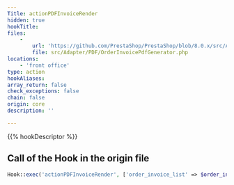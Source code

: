 ```yaml
---
Title: actionPDFInvoiceRender
hidden: true
hookTitle: 
files:
    -
        url: 'https://github.com/PrestaShop/PrestaShop/blob/8.0.x/src/Adapter/PDF/OrderInvoicePdfGenerator.php'
        file: src/Adapter/PDF/OrderInvoicePdfGenerator.php
locations:
    - 'front office'
type: action
hookAliases: 
array_return: false
check_exceptions: false
chain: false
origin: core
description: ''

---
```


{{% hookDescriptor %}}

## Call of the Hook in the origin file

```php
Hook::exec('actionPDFInvoiceRender', ['order_invoice_list' => $order_invoice_list])
```
